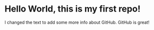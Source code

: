 # Hello World, this is my first repo!

I changed the text to add some more info about GitHub. GitHub is great!